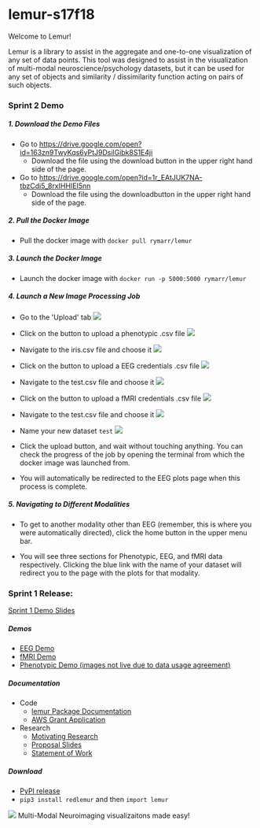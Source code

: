 # lemur-s17f18

Welcome to Lemur!

Lemur is a library to assist in the aggregate and one-to-one visualization of any set of data points. This tool was designed to assist in the visualization of multi-modal neuroscience/psychology datasets, but it can be used for any set of objects and similarity / dissimilarity function acting on pairs of such objects.

### Sprint 2 Demo

##### 1. Download the Demo Files
* Go to https://drive.google.com/open?id=163zn9TwyKqs6yPtJ9DsilGibk8S1E4ji
  * Download the file using the download button in the upper right hand side of the page.
* Go to https://drive.google.com/open?id=1r_EAtJUK7NA-tbzCdi5_8rxIHHIEI5nn
  * Download the file using the downloadbutton in the upper right hand side of the page.

##### 2. Pull the Docker Image
* Pull the docker image with `docker pull rymarr/lemur`

##### 3. Launch the Docker Image
* Launch the docker image with `docker run -p 5000:5000 rymarr/lemur`

##### 4. Launch a New Image Processing Job
* Go to the 'Upload' tab
![](https://user-images.githubusercontent.com/10272301/34256327-cafa91ca-e622-11e7-90be-1f4c228bc996.png)

* Click on the button to upload a phenotypic .csv file
![](https://user-images.githubusercontent.com/10272301/34256328-cb0ad42c-e622-11e7-93b3-709f772c9fb0.png)

* Navigate to the iris.csv file and choose it
![](https://user-images.githubusercontent.com/10272301/34256329-cb183342-e622-11e7-9fd6-68ceeea0b4d3.png)

* Click on the button to upload a EEG credentials .csv file
![](https://user-images.githubusercontent.com/10272301/34256330-cb2663ae-e622-11e7-99a6-831caf415219.png)

* Navigate to the test.csv file and choose it
![](https://user-images.githubusercontent.com/10272301/34256331-cb359766-e622-11e7-8481-85b32563a26f.png)

* Click on the button to upload a fMRI credentials .csv file
![](https://user-images.githubusercontent.com/10272301/34256332-cb438fc4-e622-11e7-88fd-6a878d973cb5.png)

* Navigate to the test.csv file and choose it
![](https://user-images.githubusercontent.com/10272301/34256333-cb511a68-e622-11e7-97a1-51c80faf7e4d.png)

* Name your new dataset `test`
![](https://user-images.githubusercontent.com/10272301/34256334-cb60425e-e622-11e7-8a5e-daa2fefa0dd5.png)

* Click the upload button, and wait without touching anything. You can check the progress of the job by opening the terminal from which the docker image was launched from.

* You will automatically be redirected to the EEG plots page when this process is complete.

##### 5. Navigating to Different Modalities
* To get to another modality other than EEG (remember, this is where you were automatically directed), click the home button in the upper menu bar.

* You will see three sections for Phenotypic, EEG, and fMRI data respectively. Clicking the blue link with the name of your dataset will redirect you to the page with the plots for that modality.


### Sprint 1 Release:
[Sprint 1 Demo Slides](https://docs.google.com/presentation/d/1WhvT_KDLle6KnK6QdVPW1PvJf-FzisBHaIJUEnq5vf0/edit?usp=sharing)

##### Demos
* [EEG Demo](https://nbviewer.jupyter.org/github/NeuroDataDesign/lemur-f17s18/blob/master/docs/notebooks/rmarren1/Lemur%20EEG.ipynb)
* [fMRI Demo](https://nbviewer.jupyter.org/github/NeuroDataDesign/lemur-f17s18/blob/master/docs/notebooks/rmarren1/Lemur%20fMRI.ipynb)
* [Phenotypic Demo (images not live due to data usage agreement)](https://github.com/NeuroDataDesign/lemur-f17s18/blob/master/docs/notebooks/rmarren1/Lemur%20Phenotypic.ipynb)

##### Documentation
* Code
  * [lemur Package Documentation](https://neurodatadesign.github.io/lemur-f17s18/)
  * [AWS Grant Application](https://github.com/NeuroDataDesign/lemur-f17s18/blob/master/docs/group/proposal/Multi-Modal%20Brain%20Visualizations.pdf)
* Research
  * [Motivating Research](https://github.com/NeuroDataDesign/lemur-f17s18/blob/master/docs/group/proposal/Literature%20Scoping.pdf)
  * [Proposal Slides](https://github.com/NeuroDataDesign/lemur-f17s18/blob/master/docs/group/proposal/proposal.pdf)
  * [Statement of Work](https://github.com/NeuroDataDesign/lemur-f17s18/blob/master/docs/group/proposal/sow.md)

##### Download
* [PyPI release](https://pypi.python.org/pypi/redlemur)
* `pip3 install redlemur` and then `import lemur`

![](https://user-images.githubusercontent.com/10272301/32417867-a9e85e72-c22d-11e7-9f56-9f1dd2b062c0.png)
Multi-Modal Neuroimaging visualizaitons made easy!
